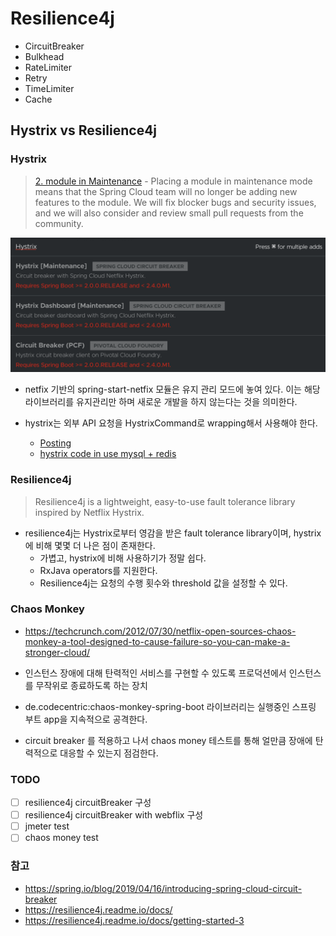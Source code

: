 # Resilience4j

- CircuitBreaker
- Bulkhead
- RateLimiter
- Retry
- TimeLimiter
- Cache

##  Hystrix vs Resilience4j

### Hystrix
>[2. module  in Maintenance](https://github.com/spring-cloud/spring-cloud-netflix#2-modules-in-maintenance-mode) - Placing a module in maintenance mode means that the Spring Cloud team will no longer be adding new features to the module. We will fix blocker bugs and security issues, and we will also consider and review small pull requests from the community.

![hystrix](./img/hystrix.png)

- netfix 기반의 spring-start-netfix 모듈은 유지 관리 모드에 놓여 있다. 이는 해당 라이브러리를 유지관리만 하며 새로운 개발을 하지 않는다는 것을 의미한다.

- hystrix는 외부 API 요청을 HystrixCommand로 wrapping해서 사용해야 한다.
    + [Posting](https://swiftymind.tistory.com/111?category=701477)
    + [hystrix code in use mysql + redis](https://github.com/chulman/websocket-sockjs/blob/circuitbreaker/spring-server/src/main/java/com/chulm/websocket/spring/server/domain/repository/MessageCacheRepository.java)

### Resilience4j
> Resilience4j is a lightweight, easy-to-use fault tolerance library inspired by Netflix Hystrix.
- resilience4j는 Hystrix로부터 영감을 받은 fault tolerance library이며, hystrix에 비해 몇몇 더 나은 점이 존재한다.
    + 가볍고, hystrix에 비해 사용하기가 정말 쉽다.
    + RxJava operators를 지원한다.
    + Resilience4j는 요청의 수행 횟수와 threshold 값을 설정할 수 있다.
      
### Chaos Monkey

- https://techcrunch.com/2012/07/30/netflix-open-sources-chaos-monkey-a-tool-designed-to-cause-failure-so-you-can-make-a-stronger-cloud/      
- 인스턴스 장애에 대해 탄력적인 서비스를 구현할 수 있도록 프로덕션에서 인스턴스를 무작위로 종료하도록 하는 장치
- de.codecentric:chaos-monkey-spring-boot 라이브러리는 실행중인 스프링 부트 app을 지속적으로 공격한다.

-  circuit breaker 를 적용하고 나서 chaos money 테스트를 통해 얼만큼 장애에 탄력적으로  대응할 수 있는지 점검한다.  


### TODO
- [ ]  resilience4j circuitBreaker 구성
- [ ]  resilience4j circuitBreaker with webflix 구성
- [ ]  jmeter test
- [ ]  chaos money test

### 참고

- https://spring.io/blog/2019/04/16/introducing-spring-cloud-circuit-breaker
- https://resilience4j.readme.io/docs/
- https://resilience4j.readme.io/docs/getting-started-3
